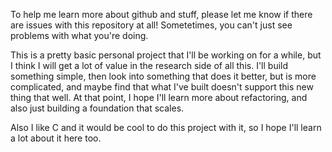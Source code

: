 To help me learn more about github and stuff, please let me know if there are issues with this repository at all! Sometetimes, you can't just
see problems with what you're doing.

This is a pretty basic personal project that I'll be working on for a while, but I think I will get a lot of value in the research side of 
all this. I'll build something simple, then look into something that does it better, but is more complicated, and maybe find that what I've
built doesn't support this new thing that well. At that point, I hope I'll learn more about refactoring, and also just building a foundation
that scales. 

Also I like C and it would be cool to do this project with it, so I hope I'll learn a lot about it here too.
